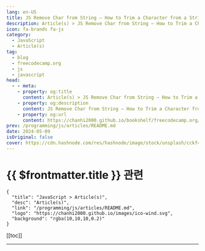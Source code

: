 ```yaml
---
lang: en-US
title: JS Remove Char from String – How to Trim a Character from a String in JavaScript
description: Article(s) > JS Remove Char from String – How to Trim a Character from a String in JavaScript
icon: fa-brands fa-js
category: 
  - JavaScript
  - Article(s)
tag: 
  - blog
  - freecodecamp.org
  - js
  - javascript
head:
  - - meta:
    - property: og:title
      content: Article(s) > JS Remove Char from String – How to Trim a Character from a String in JavaScript
    - property: og:description
      content: JS Remove Char from String – How to Trim a Character from a String in JavaScript
    - property: og:url
      content: https://chanhi2000.github.io/bookshelf/freecodecamp.org/javascript-remove-char-from-string.html
prev: /programming/js/articles/README.md
date: 2024-05-09
isOriginal: false
cover: https://cdn.hashnode.com/res/hashnode/image/stock/unsplash/cckf4TsHAuw/upload/1d75957a397f479d41bc73b407025508.jpeg
---
```


# {{ $frontmatter.title }} 관련

```component VPCard
{
  "title": "JavaScript > Article(s)",
  "desc": "Article(s)",
  "link": "/programming/js/articles/README.md",
  "logo": "https://chanhi2000.github.io/images/ico-wind.svg",
  "background": "rgba(10,10,10,0.2)"
}
```

[[toc]]

---

<SiteInfo
  name="JS Remove Char from String – How to Trim a Character from a String in JavaScript"
  desc="Manipulating strings is a fundamental skill in programming. A common task you might encounter when coding in JavaScript is trimming characters from a string. Trimming involves removing specific characters from the beginning and/or end of a string. Th..."
  url="https://freecodecamp.org/news/javascript-remove-char-from-string/"
  logo="https://cdn.freecodecamp.org/universal/favicons/favicon.ico"
  preview="https://cdn.hashnode.com/res/hashnode/image/stock/unsplash/cckf4TsHAuw/upload/1d75957a397f479d41bc73b407025508.jpeg"/>

<!-- TODO: 작성 -->

